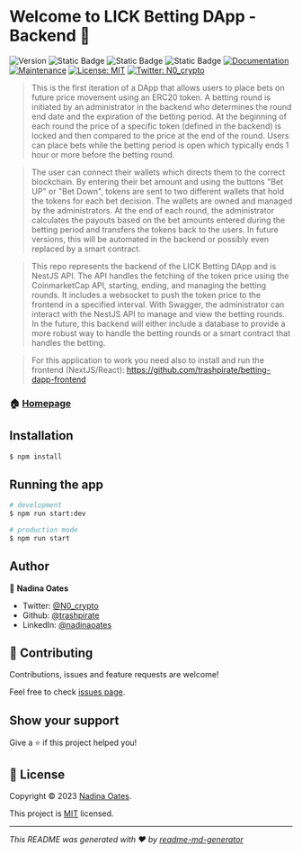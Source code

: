 # Welcome to LICK Betting DApp - Backend 👋
![Version](https://img.shields.io/badge/version-1.1.0-blue.svg?cacheSeconds=2592000)
![Static Badge](https://img.shields.io/badge/node-v9.8.1-blue)
![Static Badge](https://img.shields.io/badge/npm-v18.17.0-blue)
![Static Badge](https://img.shields.io/badge/Nest-v10.1.11-blue)
[![Documentation](https://img.shields.io/badge/documentation-yes-brightgreen.svg)](https://github.com/trashpirate/betting-dapp-backend#readme)
[![Maintenance](https://img.shields.io/badge/Maintained%3F-yes-green.svg)](https://github.com/trashpirate/betting-dapp-backend/graphs/commit-activity)
[![License: MIT](https://img.shields.io/badge/License-MIT-yellow.svg)](https://github.com/trashpirate/betting-dapp-backend/blob/master/LICENSE)
[![Twitter: N0\_crypto](https://img.shields.io/twitter/follow/N0\_crypto.svg?style=social)](https://twitter.com/N0\_crypto)

> This is the first iteration of a DApp that allows users to place bets on future price movement using an ERC20 token. A betting round is initiated by an administrator in the backend who determines the round end date and the expiration of the betting period. At the beginning of each round the price of a specific token (defined in the backend) is locked and then compared to the price at the end of the round. Users can place bets while the betting period is open which typically ends 1 hour or more before the betting round. 

> The user can connect their wallets which directs them to the correct blockchain. By entering their bet amount and using the buttons "Bet UP" or "Bet Down", tokens are sent to two different wallets that hold the tokens for each bet decision. The wallets are owned and managed by the administrators. At the end of each round, the administrator calculates the payouts based on the bet amounts entered during the betting period and transfers the tokens back to the users. In future versions, this will be automated in the backend or possibly even replaced by a smart contract.

> This repo represents the backend of the LICK Betting DApp and is NestJS API. The API handles the fetching of the token price using the CoinmarketCap API, starting, ending, and managing the betting rounds. It includes a websocket to push the token price to the frontend in a specified interval. With Swagger, the administrator can interact with the NestJS API to manage and view the betting rounds. In the future, this backend will either include a database to provide a more robust way to handle the betting rounds or a smart contract that handles the betting.

> For this application to work you need also to install and run the frontend (NextJS/React): https://github.com/trashpirate/betting-dapp-frontend

### 🏠 [Homepage](https://petlfg.com)

## Installation

```bash
$ npm install
```

## Running the app

```bash
# development
$ npm run start:dev

# production mode
$ npm run start
```

## Author

👤 **Nadina Oates**

* Twitter: [@N0\_crypto](https://twitter.com/N0\_crypto)
* Github: [@trashpirate](https://github.com/trashpirate)
* LinkedIn: [@nadinaoates](https://linkedin.com/in/nadinaoates)

## 🤝 Contributing

Contributions, issues and feature requests are welcome!

Feel free to check [issues page](https://github.com/trashpirate/betting-dapp-backend/issues). 

## Show your support

Give a ⭐️ if this project helped you!


## 📝 License

Copyright © 2023 [Nadina Oates](https://github.com/trashpirate).

This project is [MIT](https://github.com/trashpirate/betting-dapp-backend/blob/master/LICENSE) licensed.

***
_This README was generated with ❤️ by [readme-md-generator](https://github.com/kefranabg/readme-md-generator)_